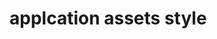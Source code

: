 <!--
 * @Author: maggot-code
 * @Date: 2021-03-01 10:42:50
 * @LastEditors: maggot-code
 * @LastEditTime: 2021-03-01 10:43:09
 * @Description: applcation assets style
-->
# applcation assets style

